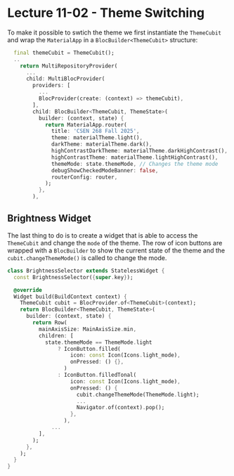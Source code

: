 
# Lecture 11-02 - Theme Switching

To make it possible to swtich the theme we first instantiate the `ThemeCubit` and wrap the `MaterialApp` in a `BlocBuilder<ThemeCubit>` structure:

```dart
  final themeCubit = ThemeCubit();
  ..
    return MultiRepositoryProvider(
      ...
      child: MultiBlocProvider(
        providers: [
          ...
          BlocProvider(create: (context) => themeCubit),
        ],
        child: BlocBuilder<ThemeCubit, ThemeState>(
          builder: (context, state) {
            return MaterialApp.router(
              title: 'CSEN 268 Fall 2025',
              theme: materialTheme.light(),
              darkTheme: materialTheme.dark(),
              highContrastDarkTheme: materialTheme.darkHighContrast(),
              highContrastTheme: materialTheme.lightHighContrast(),
              themeMode: state.themeMode, // Changes the theme mode
              debugShowCheckedModeBanner: false,
              routerConfig: router,
            );
          },
        ),
```

## Brightness Widget

The last thing to do is to create a widget that is able to access the `ThemeCubit` and change the `mode` of the theme. The row of icon buttons are wrapped with a `BlocBuilder` to show the current state of the theme and the `cubit.changeThemeMode()` is called to change the mode.

```dart
class BrightnessSelector extends StatelessWidget {
  const BrightnessSelector({super.key});

  @override
  Widget build(BuildContext context) {
    ThemeCubit cubit = BlocProvider.of<ThemeCubit>(context);
    return BlocBuilder<ThemeCubit, ThemeState>(
      builder: (context, state) {
        return Row(
          mainAxisSize: MainAxisSize.min,
          children: [
            state.themeMode == ThemeMode.light
                ? IconButton.filled(
                    icon: const Icon(Icons.light_mode),
                    onPressed: () {},
                  )
                : IconButton.filledTonal(
                    icon: const Icon(Icons.light_mode),
                    onPressed: () {
                      cubit.changeThemeMode(ThemeMode.light);
                      ...
                      Navigator.of(context).pop();
                    },
                  ),
              ... 
          ],
        );
      },
    );
  }
}
```
